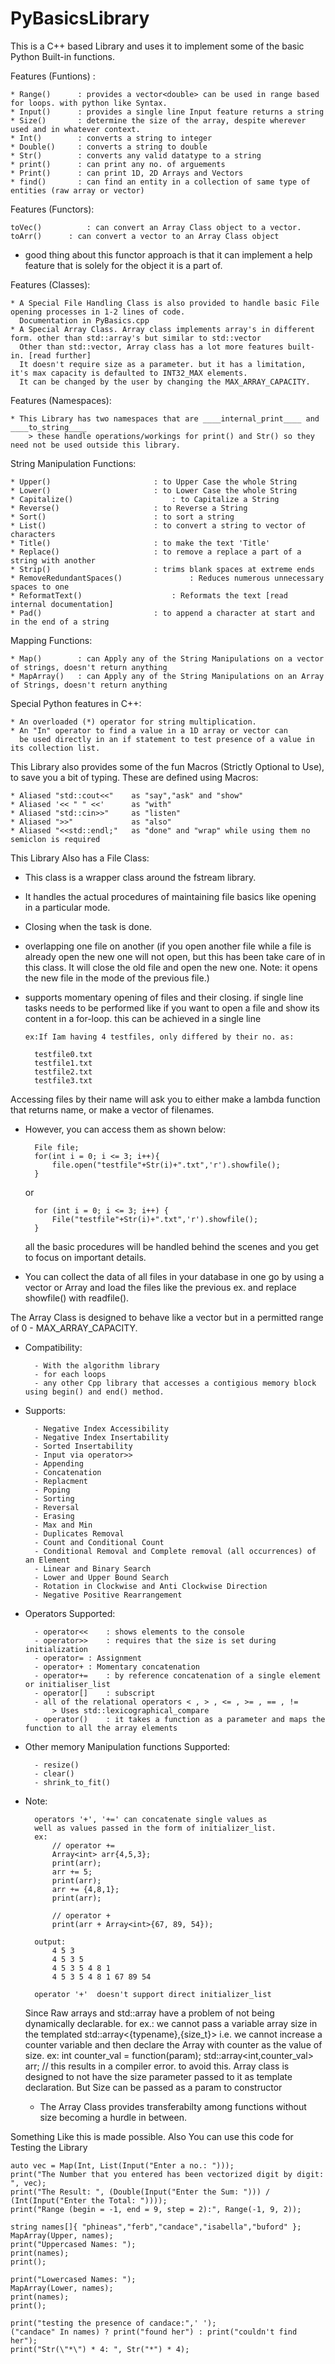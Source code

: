 # PyBasicsLibrary
This is a C++ based Library and uses it to implement some of the basic Python Built-in functions.

Features (Funtions) :

	* Range()      : provides a vector<double> can be used in range based for loops. with python like Syntax.
	* Input()      : provides a single line Input feature returns a string
	* Size()       : determine the size of the array, despite wherever used and in whatever context.
	* Int()        : converts a string to integer
	* Double()     : converts a string to double
	* Str()        : converts any valid datatype to a string
	* print()      : can print any no. of arguements
	* Print()      : can print 1D, 2D Arrays and Vectors
	* find()       : can find an entity in a collection of same type of entities (raw array or vector)

Features (Functors):

	toVec()     	 : can convert an Array Class object to a vector.
	toArr()		 : can convert a vector to an Array Class object
	
- good thing about this functor approach is that it can implement a help feature that is solely for the object it is a part of.

Features (Classes):

	* A Special File Handling Class is also provided to handle basic File opening processes in 1-2 lines of code.
	  Documentation in PyBasics.cpp
	* A Special Array Class. Array class implements array's in different form. other than std::array's but similar to std::vector
	  Other than std::vector, Array class has a lot more features built-in. [read further]
	  It doesn't require size as a parameter. but it has a limitation, it's max capacity is defaulted to INT32_MAX elements.
	  It can be changed by the user by changing the MAX_ARRAY_CAPACITY.

Features (Namespaces):

	* This Library has two namespaces that are ____internal_print____ and ____to_string____
		> these handle operations/workings for print() and Str() so they need not be used outside this library.


String Manipulation Functions:

	* Upper()						: to Upper Case the whole String
	* Lower()						: to Lower Case the whole String
	* Capitalize()						: to Capitalize a String
	* Reverse()						: to Reverse a String
	* Sort()						: to sort a string
	* List()						: to convert a string to vector of characters
	* Title()						: to make the text 'Title'
	* Replace()						: to remove a replace a part of a string with another
	* Strip()						: trims blank spaces at extreme ends
	* RemoveRedundantSpaces()				: Reduces numerous unnecessary spaces to one
	* ReformatText()					: Reformats the text [read internal documentation]
	* Pad()							: to append a character at start and in the end of a string

Mapping Functions:

	* Map()        : can Apply any of the String Manipulations on a vector of strings, doesn't return anything
	* MapArray()   : can Apply any of the String Manipulations on an Array of Strings, doesn't return anything

Special Python features in C++:

	* An overloaded (*) operator for string multiplication.
	* An "In" operator to find a value in a 1D array or vector can 
	  be used directly in an if statement to test presence of a value in its collection list.

This Library also provides some of the fun Macros (Strictly Optional to Use), to save you 
a bit of typing.
These are defined using Macros:

	* Aliased "std::cout<<"    as "say","ask" and "show"
	* Aliased '<< " " <<'      as "with"
	* Aliased "std::cin>>"     as "listen"
	* Aliased ">>"             as "also"
	* Aliased "<<std::endl;"   as "done" and "wrap" while using them no semiclon is required

This Library Also has a File Class:

* This class is a wrapper class around the fstream library.
* It handles the actual procedures of maintaining file basics like opening in a particular mode.
* Closing when the task is done.

* overlapping one file on another (if you open another file while a file is already open
	  the new one will not open, but this has been take care of in this class. It will close
	  the old file and open the new one. Note: it opens the new file in the mode of the previous file.)

* supports momentary opening of files and their closing. if single line tasks needs to be performed
	  like if you want to open a file and show its content in a for-loop. this can be achieved in a single line

	  ex:If Iam having 4 testfiles, only differed by their no. as:
		
		testfile0.txt
		testfile1.txt
		testfile2.txt
		testfile3.txt
		
Accessing files by their name will ask you to either make a lambda function that returns name, or make a vector of filenames.
* However, you can access them as shown below:

		File file;
		for(int i = 0; i <= 3; i++){
			file.open("testfile"+Str(i)+".txt",'r').showfile();
		}

	or

		for (int i = 0; i <= 3; i++) {
			File("testfile"+Str(i)+".txt",'r').showfile();
		}
		
	all the basic procedures will be handled behind the scenes and you get to focus on important details.

* You can collect the data of all files in your database in one go by using a vector<string> or Array<string>
  and load the files like the previous ex. and replace showfile() with readfile().

The Array Class is designed to behave like a vector but in a permitted range of 0 - MAX_ARRAY_CAPACITY.
* Compatibility: 
	
		- With the algorithm library 
		- for each loops
		- any other Cpp library that accesses a contigious memory block using begin() and end() method.

* Supports:
	
		- Negative Index Accessibility
		- Negative Index Insertability
		- Sorted Insertability
		- Input via operator>>
		- Appending
		- Concatenation
		- Replacment
		- Poping
		- Sorting
		- Reversal
		- Erasing
		- Max and Min
		- Duplicates Removal
		- Count and Conditional Count
		- Conditional Removal and Complete removal (all occurrences) of an Element
		- Linear and Binary Search
		- Lower and Upper Bound Search
		- Rotation in Clockwise and Anti Clockwise Direction
		- Negative Positive Rearrangement

* Operators Supported:

		- operator<<	: shows elements to the console
		- operator>> 	: requires that the size is set during initialization
		- operator=	: Assignment
		- operator+	: Momentary concatenation
		- operator+=	: by reference concatenation of a single element or initialiser_list
		- operator[]	: subscript
		- all of the relational operators < , > , <= , >= , == , != 
			> Uses std::lexicographical_compare
		- operator() 	: it takes a function as a parameter and maps the function to all the array elements

* Other memory Manipulation functions Supported:

		- resize()
		- clear()
		- shrink_to_fit()

* Note:

		operators '+', '+=' can concatenate single values as
		well as values passed in the form of initializer_list.
		ex:
			// operator +=
			Array<int> arr{4,5,3};
			print(arr);
			arr += 5;
			print(arr);
			arr += {4,8,1};
			print(arr);

			// operator +
			print(arr + Array<int>{67, 89, 54});

		output:
			4 5 3
			4 5 3 5
			4 5 3 5 4 8 1
			4 5 3 5 4 8 1 67 89 54

		operator '+'  doesn't support direct initializer_list
	
	Since Raw arrays and std::array have a problem of not being dynamically declarable.
	for ex.: we cannot pass a variable array size in the templated std::array<{typename},{size_t}>
		i.e. we cannot increase a counter variable and then declare the Array with counter as the value of size.
		ex:
			int counter_val = function(param);
			std::array<int,counter_val> arr;   // this results in a compiler error.
			to avoid this. Array class is designed to not have the size parameter passed to it as template declaration.
			But Size can be passed as a param to constructor

	-	The Array Class provides transferabilty among functions without size becoming a hurdle in between.


Something Like this is made possible.
Also You can use this code for Testing the Library
	
	auto vec = Map(Int, List(Input("Enter a no.: ")));
	print("The Number that you entered has been vectorized digit by digit: ", vec);
	print("The Result: ", (Double(Input("Enter the Sum: "))) / (Int(Input("Enter the Total: "))));
	print("Range (begin = -1, end = 9, step = 2):", Range(-1, 9, 2));

	string names[]{ "phineas","ferb","candace","isabella","buford" };
	MapArray(Upper, names);
	print("Uppercased Names: ");
	print(names);
	print();

	print("Lowercased Names: ");
	MapArray(Lower, names);
	print(names);
	print();

	print("testing the presence of candace:",' ');
	("candace" In names) ? print("found her") : print("couldn't find her");
	print("Str(\"*\") * 4: ", Str("*") * 4);
